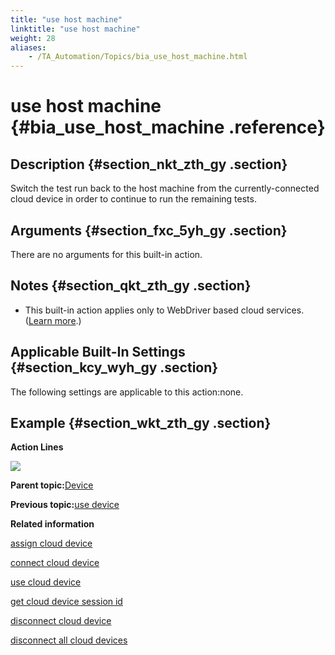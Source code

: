 ```yaml
--- 
title: "use host machine"
linktitle: "use host machine"
weight: 28
aliases: 
    - /TA_Automation/Topics/bia_use_host_machine.html
---
```

# use host machine {#bia_use_host_machine .reference}

## Description {#section_nkt_zth_gy .section}

Switch the test run back to the host machine from the currently-connected cloud device in order to continue to run the remaining tests.

## Arguments {#section_fxc_5yh_gy .section}

There are no arguments for this built-in action.

## Notes {#section_qkt_zth_gy .section}

-   This built-in action applies only to WebDriver based cloud services. \([Learn more](aut_app_cloud_testing.html).\)

## Applicable Built-In Settings {#section_kcy_wyh_gy .section}

The following settings are applicable to this action:none.

## Example {#section_wkt_zth_gy .section}

**Action Lines**

![](../Images/bia_use_host_machine_pgm.png)

**Parent topic:**[Device](../../TA_Automation/Topics/bia_device.html)

**Previous topic:**[use device](../../TA_Automation/Topics/bia_use_device.html)

**Related information**  


[assign cloud device](../../TA_Automation/Topics/bia_assign_cloud_device.html)

[connect cloud device](../../TA_Automation/Topics/bia_connect_cloud_device.html)

[use cloud device](../../TA_Automation/Topics/bia_use_cloud_device.html)

[get cloud device session id](../../TA_Automation/Topics/bia_get_cloud_device_session_id.html)

[disconnect cloud device](../../TA_Automation/Topics/bia_disconnect_cloud_device.html)

[disconnect all cloud devices](../../TA_Automation/Topics/bia_disconnect_all_cloud_devices.html)

